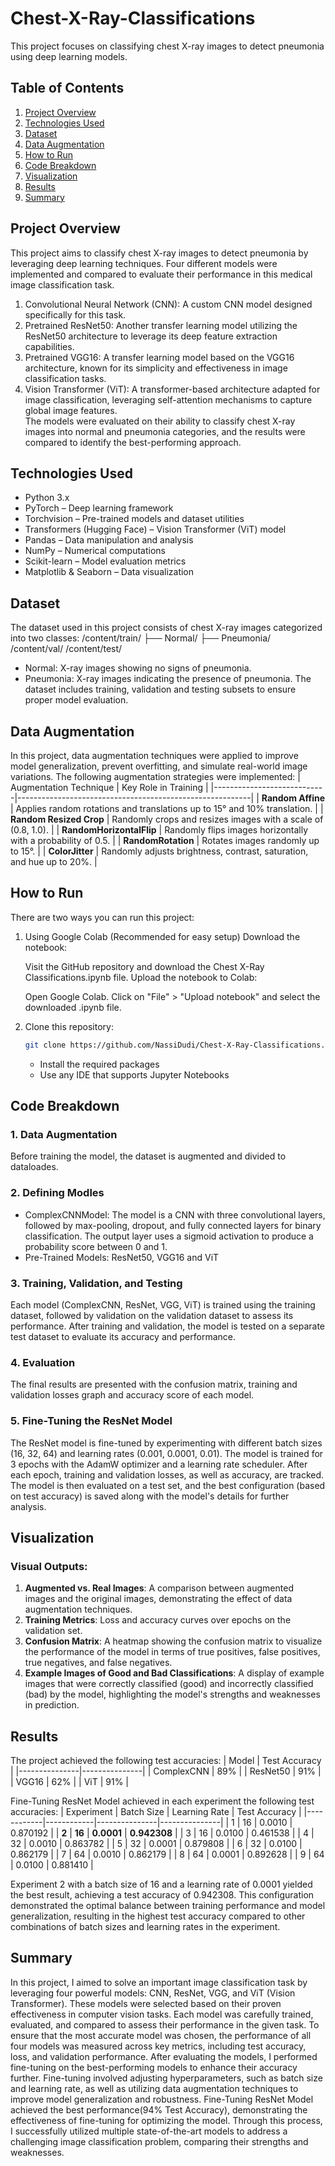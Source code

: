 # Chest-X-Ray-Classifications

This project focuses on classifying chest X-ray images to detect pneumonia using deep learning models.

## Table of Contents
1. [Project Overview](#project-overview)  
2. [Technologies Used](#technologies-used)  
3. [Dataset](#dataset)  
4. [Data Augmentation](#data-augmentation)  
5. [How to Run](#how-to-run)  
6. [Code Breakdown](#code-breakdown)  
7. [Visualization](#visualization)  
8. [Results](#results)
9. [Summary](#summary)

## Project Overview
This project aims to classify chest X-ray images to detect pneumonia by leveraging deep learning techniques. Four different models were implemented and compared to evaluate their performance in this medical image classification task.
1. Convolutional Neural Network (CNN): A custom CNN model designed specifically for this task.
2. Pretrained ResNet50: Another transfer learning model utilizing the ResNet50 architecture to leverage its deep feature extraction capabilities.
3. Pretrained VGG16: A transfer learning model based on the VGG16 architecture, known for its simplicity and effectiveness in image classification tasks.
4. Vision Transformer (ViT): A transformer-based architecture adapted for image classification, leveraging self-attention mechanisms to capture global image features.   
The models were evaluated on their ability to classify chest X-ray images into normal and pneumonia categories, and the results were compared to identify the best-performing approach. 

## Technologies Used
- Python 3.x
- PyTorch – Deep learning framework
- Torchvision – Pre-trained models and dataset utilities
- Transformers (Hugging Face) – Vision Transformer (ViT) model
- Pandas – Data manipulation and analysis
- NumPy – Numerical computations
- Scikit-learn – Model evaluation metrics
- Matplotlib & Seaborn – Data visualization

## Dataset
The dataset used in this project consists of chest X-ray images categorized into two classes:
/content/train/
    ├── Normal/
    ├── Pneumonia/
/content/val/
/content/test/
- Normal: X-ray images showing no signs of pneumonia.
- Pneumonia: X-ray images indicating the presence of pneumonia.
The dataset includes training, validation and testing subsets to ensure proper model evaluation.

## Data Augmentation
In this project, data augmentation techniques were applied to improve model generalization, prevent overfitting, and simulate real-world image variations. 
The following augmentation strategies were implemented:
| Augmentation Technique     | Key Role in Training                                     |
|----------------------------|----------------------------------------------------------|
| **Random Affine**          | Applies random rotations and translations up to 15° and 10% translation.        |
| **Random Resized Crop**    | Randomly crops and resizes images with a scale of (0.8, 1.0). |
| **RandomHorizontalFlip**   | Randomly flips images horizontally with a probability of 0.5.               |
| **RandomRotation**         | Rotates images randomly up to 15°.                |
| **ColorJitter**            | Randomly adjusts brightness, contrast, saturation, and hue up to 20%. |

## How to Run
There are two ways you can run this project:

1. Using Google Colab (Recommended for easy setup)
   Download the notebook:

   Visit the GitHub repository and download the Chest X-Ray Classifications.ipynb file.
   Upload the notebook to Colab:

   Open Google Colab.
   Click on "File" > "Upload notebook" and select the downloaded .ipynb file.

2. Clone this repository:
   ```bash
   git clone https://github.com/NassiDudi/Chest-X-Ray-Classifications.git
   ```
   - Install the required packages
   - Use any IDE that supports Jupyter Notebooks

## Code Breakdown
### 1. Data Augmentation
Before training the model, the dataset is augmented and divided to dataloades.
### 2. Defining Modles
- ComplexCNNModel: The model is a CNN with three convolutional layers, followed by max-pooling, dropout, and fully connected layers for binary classification. The output layer uses a sigmoid activation to produce a probability score between 0 and 1.
- Pre-Trained Models: ResNet50, VGG16 and ViT
### 3. Training, Validation, and Testing
Each model (ComplexCNN, ResNet, VGG, ViT) is trained using the training dataset, followed by validation on the validation dataset to assess its performance. After training and validation, the model is tested on a separate test dataset to evaluate its accuracy and performance.
### 4. Evaluation
The final results are presented with the confusion matrix, training and validation losses graph and accuracy score of each model.
### 5. Fine-Tuning the ResNet Model
The ResNet model is fine-tuned by experimenting with different batch sizes (16, 32, 64) and learning rates (0.001, 0.0001, 0.01). The model is trained for 3 epochs with the AdamW optimizer and a learning rate scheduler. After each epoch, training and validation losses, as well as accuracy, are tracked. The model is then evaluated on a test set, and the best configuration (based on test accuracy) is saved along with the model's details for further analysis.

## Visualization
### Visual Outputs:
1. **Augmented vs. Real Images**: A comparison between augmented images and the original images, demonstrating the effect of data augmentation techniques.
2. **Training Metrics**: Loss and accuracy curves over epochs on the validation set.
3. **Confusion Matrix**: A heatmap showing the confusion matrix to visualize the performance of the model in terms of true positives, false positives, true negatives, and false negatives.
4. **Example Images of Good and Bad Classifications**: A display of example images that were correctly classified (good) and incorrectly classified (bad) by the model, highlighting the model's strengths and weaknesses in prediction.

## Results
The project achieved the following test accuracies:
| Model         | Test Accuracy |
|---------------|---------------|
| ComplexCNN    |    89%        |
| ResNet50      |    91%        |
| VGG16         |    62%        |
| ViT           |    91%        |

Fine-Tuning ResNet Model achieved in each experiment the following test accuracies:
| Experiment | Batch Size | Learning Rate | Test Accuracy |
|------------|------------|---------------|---------------|
| 1          | 16         | 0.0010        | 0.870192      |
| **2**      | **16**     | **0.0001**    | **0.942308**  |
| 3          | 16         | 0.0100        | 0.461538      |
| 4          | 32         | 0.0010        | 0.863782      |
| 5          | 32         | 0.0001        | 0.879808      |
| 6          | 32         | 0.0100        | 0.862179      |
| 7          | 64         | 0.0010        | 0.862179      |
| 8          | 64         | 0.0001        | 0.892628      |
| 9          | 64         | 0.0100        | 0.881410      |

Experiment 2 with a batch size of 16 and a learning rate of 0.0001 yielded the best result, achieving a test accuracy of 0.942308. This configuration demonstrated the optimal balance between training performance and model generalization, resulting in the highest test accuracy compared to other combinations of batch sizes and learning rates in the experiment.

## Summary
In this project, I aimed to solve an important image classification task by leveraging four powerful models: CNN, ResNet, VGG, and ViT (Vision Transformer). These models were selected based on their proven effectiveness in computer vision tasks. Each model was carefully trained, evaluated, and compared to assess their performance in the given task.
To ensure that the most accurate model was chosen, the performance of all four models was measured across key metrics, including test accuracy, loss, and validation performance. After evaluating the models, I performed fine-tuning on the best-performing models to enhance their accuracy further. Fine-tuning involved adjusting hyperparameters, such as batch size and learning rate, as well as utilizing data augmentation techniques to improve model generalization and robustness.
Fine-Tuning ResNet Model achieved the best performance(94% Test Accuracy), demonstrating the effectiveness of fine-tuning for optimizing the model.
Through this process, I successfully utilized multiple state-of-the-art models to address a challenging image classification problem, comparing their strengths and weaknesses.
